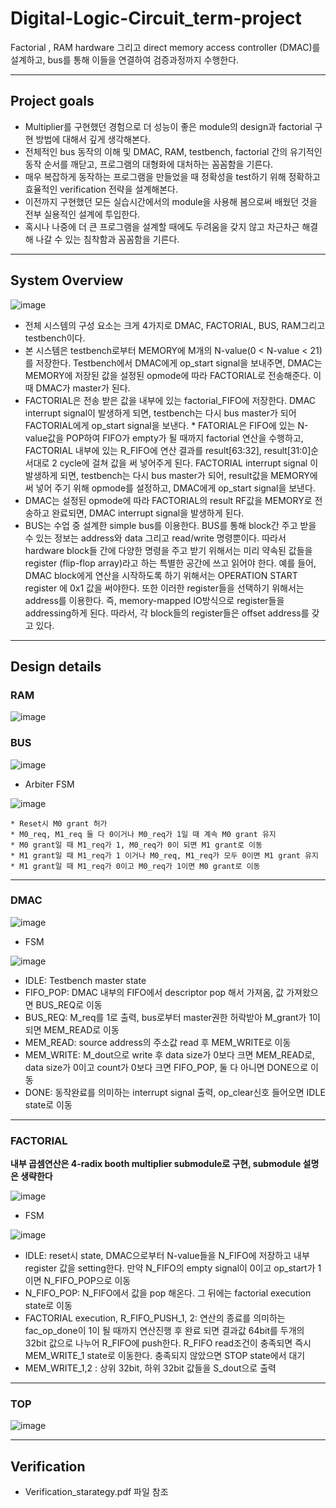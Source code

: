 # Digital-Logic-Circuit_term-project
Factorial , RAM hardware 그리고 direct memory access controller (DMAC)를 설계하고, bus를 통해 이들을 연결하여 검증과정까지 수행한다.

---

## Project goals
*	Multiplier를 구현했던 경험으로 더 성능이 좋은 module의 design과 factorial 구현 방법에 대해서 깊게 생각해본다.
*	전체적인 bus 동작의 이해 및 DMAC, RAM, testbench, factorial 간의 유기적인 동작 순서를 깨닫고, 프로그램의 대형화에 대처하는 꼼꼼함을 기른다.
*	매우 복잡하게 동작하는 프로그램을 만들었을 때 정확성을 test하기 위해 정확하고 효율적인 verification 전략을 설계해본다.
*	이전까지 구현했던 모든 실습시간에서의 module을 사용해 봄으로써 배웠던 것을 전부 실용적인 설계에 투입한다.
*	혹시나 나중에 더 큰 프로그램을 설계할 때에도 두려움을 갖지 않고 차근차근 해결해 나갈 수 있는 침착함과 꼼꼼함을 기른다.


---

## System Overview

![image](https://user-images.githubusercontent.com/67624104/118246400-e0aa6400-b4dc-11eb-8985-a2166ba9803f.png)

* 전체 시스템의 구성 요소는 크게 4가지로 DMAC, FACTORIAL, BUS, RAM그리고 testbench이다.
* 본 시스템은 testbench로부터 MEMORY에 M개의 N-value(0 < N-value < 21)를 저장한다. Testbench에서 DMAC에게 op_start signal을 보내주면, DMAC는 MEMORY에 저장된 값을 설정된 opmode에 따라 FACTORIAL로 전송해준다. 이때 DMAC가 master가 된다.
* FACTORIAL은 전송 받은 값을 내부에 있는 factorial_FIFO에 저장한다. DMAC interrupt signal이 발생하게 되면, testbench는 다시 bus master가 되어 FACTORIAL에게 op_start signal을 보낸다. * FATORIAL은 FIFO에 있는 N-value값을 POP하여 FIFO가 empty가 될 때까지 factorial 연산을 수행하고, FACTORIAL 내부에 있는 R_FIFO에 연산 결과를 result[63:32], result[31:0]순서대로 2 cycle에 걸쳐 값을 써 넣어주게 된다. FACTORIAL interrupt signal 이 발생하게 되면, testbench는 다시 bus master가 되어, result값을 MEMORY에 써 넣어 주기 위해 opmode를 설정하고, DMAC에게 op_start signal을 보낸다. 
* DMAC는 설정된 opmode에 따라 FACTORIAL의 result RF값을 MEMORY로 전송하고 완료되면, DMAC interrupt signal을 발생하게 된다.
* BUS는 수업 중 설계한 simple bus를 이용한다. BUS를 통해 block간 주고 받을 수 있는 정보는 address와 data 그리고 read/write 명령뿐이다. 따라서 hardware block들 간에 다양한 명령을 주고 받기 위해서는 미리 약속된 값들을 register (flip-flop array)라고 하는 특별한 공간에 쓰고 읽어야 한다. 예를 들어, DMAC block에게 연산을 시작하도록 하기 위해서는 OPERATION START register 에 0x1 값을 써야한다. 또한 이러한 register들을 선택하기 위해서는 address를 이용한다. 즉, memory-mapped IO방식으로 register들을 addressing하게 된다. 따라서, 각 block들의 register들은 offset address를 갖고 있다.

---


## Design details

 ### RAM

 ![image](https://user-images.githubusercontent.com/67624104/118246593-22d3a580-b4dd-11eb-8008-a7d30cdc1008.png)

 ### BUS

![image](https://user-images.githubusercontent.com/67624104/118246987-9ecded80-b4dd-11eb-9fde-045d37b2a7ed.png)


  * Arbiter FSM

  ![image](https://user-images.githubusercontent.com/67624104/118247654-61b62b00-b4de-11eb-99c5-2de38d085e26.png)

    * Reset시 M0 grant 허가
    * M0_req, M1_req 둘 다 0이거나 M0_req가 1일 때 계속 M0 grant 유지
    * M0 grant일 때 M1_req가 1, M0_req가 0이 되면 M1 grant로 이동
    * M1 grant일 때 M1_req가 1 이거나 M0_req, M1_req가 모두 0이면 M1 grant 유지
    * M1 grant일 때 M1_req가 0이고 M0_req가 1이면 M0 grant로 이동
---


 ### DMAC

![image](https://user-images.githubusercontent.com/67624104/118247955-b9ed2d00-b4de-11eb-9e2c-560239cd72bb.png)


* FSM

![image](https://user-images.githubusercontent.com/67624104/118249237-27e62400-b4e0-11eb-8771-04683a1b6eb4.png)
 
  * IDLE: Testbench master state
  * FIFO_POP: DMAC 내부의 FIFO에서 descriptor pop 해서 가져옴, 값 가져왔으면 BUS_REQ로 이동
  * BUS_REQ: M_req를 1로 출력, bus로부터 master권한 허락받아 M_grant가 1이 되면 MEM_READ로 이동
  * MEM_READ: source address의 주소값 read 후 MEM_WRITE로 이동
  * MEM_WRITE: M_dout으로 write 후 data size가 0보다 크면 MEM_READ로, data size가 0이고 count가 0보다 크면 FIFO_POP, 둘 다 아니면 DONE으로 이동
  * DONE: 동작완료를 의미하는 interrupt signal 출력, op_clear신호 들어오면 IDLE state로 이동

---

### FACTORIAL

**내부 곱셈연산은 4-radix booth multiplier submodule로 구현, submodule 설명은 생략한다**

![image](https://user-images.githubusercontent.com/67624104/118251971-32ee8380-b4e3-11eb-9127-ac2915eca2af.png)


* FSM

![image](https://user-images.githubusercontent.com/67624104/118252011-3eda4580-b4e3-11eb-9a81-021cd1956581.png)

  * IDLE: reset시 state, DMAC으로부터 N-value들을 N_FIFO에 저장하고 내부 register 값을 setting한다. 만약 N_FIFO의 empty signal이 0이고 op_start가 1이면 N_FIFO_POP으로 이동
  * N_FIFO_POP: N_FIFO에서 값을 pop 해온다. 그 뒤에는 factorial execution state로 이동
  * FACTORIAL execution, R_FIFO_PUSH_1, 2: 연산의 종료를 의미하는 fac_op_done이 1이 될 때까지 연산진행 후 완료 되면 결과값 64bit를 두개의 32bit 값으로 나누어 R_FIFO에 push한다. R_FIFO read조건이 충족되면 즉시 MEM_WRITE_1 state로 이동한다. 충족되지 않았으면 STOP state에서 대기
  * MEM_WRITE_1,2 : 상위 32bit, 하위 32bit 값들을 S_dout으로 출력

---

### TOP

![image](https://user-images.githubusercontent.com/67624104/118253892-6df1b680-b4e5-11eb-8cb5-06a23cb2a677.png)

---


## Verification

* Verification_starategy.pdf 파일 참조

  
